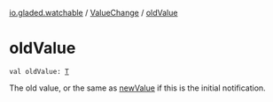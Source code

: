 [io.gladed.watchable](../index.md) / [ValueChange](index.md) / [oldValue](./old-value.md)

# oldValue

`val oldValue: `[`T`](index.md#T)

The old value, or the same as [newValue](new-value.md) if this is the initial notification.

